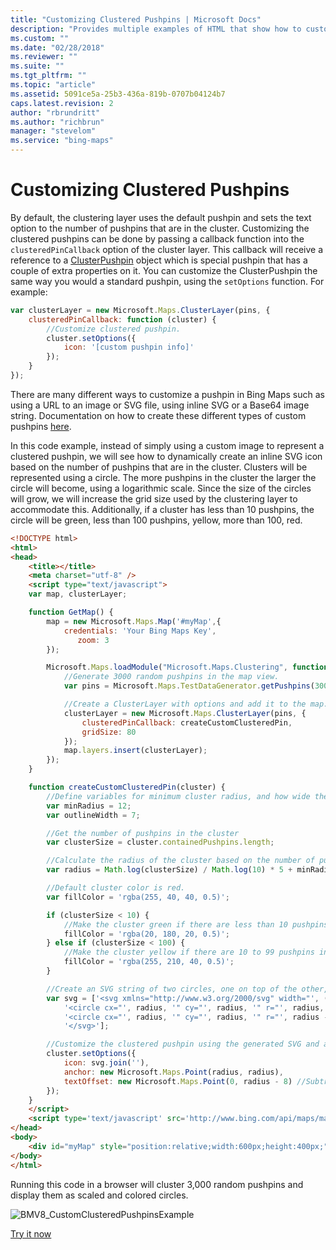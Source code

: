 ```yaml
---
title: "Customizing Clustered Pushpins | Microsoft Docs"
description: "Provides multiple examples of HTML that show how to customize clustered pushpins and gives a link that lets you try customizing clustered pushpins yourself."
ms.custom: ""
ms.date: "02/28/2018"
ms.reviewer: ""
ms.suite: ""
ms.tgt_pltfrm: ""
ms.topic: "article"
ms.assetid: 5091ce5a-25b3-436a-819b-0707b04124b7
caps.latest.revision: 2
author: "rbrundritt"
ms.author: "richbrun"
manager: "stevelom"
ms.service: "bing-maps"
---
```

# Customizing Clustered Pushpins

By default, the clustering layer uses the default pushpin and sets the text option to the number of pushpins that are in the cluster. Customizing the clustered pushpins can be done by passing a callback function into the `clusteredPinCallback` option of the cluster layer. This callback will receive a reference to a [ClusterPushpin](../../modules/clustering-module/clusterpushpin-class.md) object which is special pushpin that has a couple of extra properties on it. You can customize the ClusterPushpin the same way you would a standard pushpin, using the `setOptions` function. For example:

```javascript
var clusterLayer = new Microsoft.Maps.ClusterLayer(pins, {
    clusteredPinCallback: function (cluster) {
        //Customize clustered pushpin.
        cluster.setOptions({
            icon: '[custom pushpin info]'
        });
    }
});
```

There are many different ways to customize a pushpin in Bing Maps such as using a URL to an image or SVG file, using inline SVG or a Base64 image string. Documentation on how to create these different types of custom pushpins [here](../pushpins/index.md).

In this code example, instead of simply using a custom image to represent a clustered pushpin, we will see how to dynamically create an inline SVG icon based on the number of pushpins that are in the cluster. Clusters will be represented using a circle. The more pushpins in the cluster the larger the circle will become, using a logarithmic scale. Since the size of the circles will grow, we will increase the grid size used by the clustering layer to accommodate this. Additionally, if a cluster has less than 10 pushpins, the circle will be green, less than 100 pushpins, yellow, more than 100, red. 

```html
<!DOCTYPE html>
<html>
<head>
    <title></title>
    <meta charset="utf-8" />
	<script type="text/javascript">
    var map, clusterLayer;

	function GetMap() {
	    map = new Microsoft.Maps.Map('#myMap',{
	        credentials: 'Your Bing Maps Key',
               zoom: 3
	    });

        Microsoft.Maps.loadModule("Microsoft.Maps.Clustering", function () {
            //Generate 3000 random pushpins in the map view. 
            var pins = Microsoft.Maps.TestDataGenerator.getPushpins(3000, map.getBounds());

            //Create a ClusterLayer with options and add it to the map.
            clusterLayer = new Microsoft.Maps.ClusterLayer(pins, {
                clusteredPinCallback: createCustomClusteredPin,
                gridSize: 80
            });
            map.layers.insert(clusterLayer);
        });
	}

	function createCustomClusteredPin(cluster) {
	    //Define variables for minimum cluster radius, and how wide the outline area of the circle should be.
	    var minRadius = 12;
	    var outlineWidth = 7;

        //Get the number of pushpins in the cluster
	    var clusterSize = cluster.containedPushpins.length;

        //Calculate the radius of the cluster based on the number of pushpins in the cluster, using a logarithmic scale.
	    var radius = Math.log(clusterSize) / Math.log(10) * 5 + minRadius;

        //Default cluster color is red.
	    var fillColor = 'rgba(255, 40, 40, 0.5)';

	    if (clusterSize < 10) {
	        //Make the cluster green if there are less than 10 pushpins in it.
	        fillColor = 'rgba(20, 180, 20, 0.5)';            
	    } else if (clusterSize < 100) {
	        //Make the cluster yellow if there are 10 to 99 pushpins in it.
	        fillColor = 'rgba(255, 210, 40, 0.5)';
	    }

	    //Create an SVG string of two circles, one on top of the other, with the specified radius and color.
	    var svg = ['<svg xmlns="http://www.w3.org/2000/svg" width="', (radius * 2), '" height="', (radius * 2), '">',
            '<circle cx="', radius, '" cy="', radius, '" r="', radius, '" fill="', fillColor, '"/>',
            '<circle cx="', radius, '" cy="', radius, '" r="', radius - outlineWidth, '" fill="', fillColor, '"/>',
            '</svg>'];

	    //Customize the clustered pushpin using the generated SVG and anchor on its center.
	    cluster.setOptions({
	        icon: svg.join(''),
	        anchor: new Microsoft.Maps.Point(radius, radius),
	        textOffset: new Microsoft.Maps.Point(0, radius - 8) //Subtract 8 to compensate for height of text.
	    });
	}
    </script>
    <script type='text/javascript' src='http://www.bing.com/api/maps/mapcontrol?callback=GetMap' async defer></script>
</head>
<body>
    <div id="myMap" style="position:relative;width:600px;height:400px;"></div>
</body>
</html>
```

Running this code in a browser will cluster 3,000 random pushpins and display them as scaled and colored circles. 

![BMV8_CustomClusteredPushpinsExample](../../media/bmv8-customclusteredpushpinsexample.png)

[Try it now](https://www.bing.com/api/maps/sdk/mapcontrol/isdk#customizeClusteredPushpins+JS)